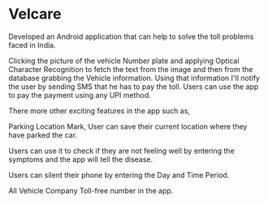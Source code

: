 # Velcare

Developed an Android application that can help to solve the toll problems faced in India.

Clicking the picture of the vehicle Number plate and applying Optical Character Recognition to fetch the text from the image and then from the database grabbing the Vehicle information. 
Using that information I'll notify the user by sending SMS that he has to pay the toll.
Users can use the app to pay the payment using any UPI method.

There more other exciting features in the app such as,

Parking Location Mark, User can save their current location where they have parked the car.

Users can use it to check if they are not feeling well by entering the symptoms and the app will tell the disease.

Users can silent their phone by entering the Day and Time Period.

All Vehicle Company Toll-free number in the app.








